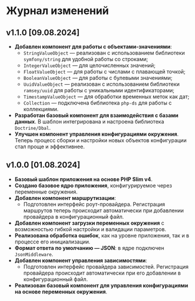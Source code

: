 # Журнал изменений

## v1.1.0 [09.08.2024]

- **Добавлен компонент для работы с объектами-значениями**:
    - `StringValueObject` — реализован с использованием библиотеки `symfony/string` для удобной работы со строками;
    - `IntegerValueObject` — для целочисленных значений;
    - `FloatValueObject` — для работы с числами с плавающей точкой;
    - `BooleanValueObject` — для работы с булевыми значениями;
    - `UuidValueObject` — реализован с использованием библиотеки `ramsey/uuid` для работы с уникальными идентификаторами;
    - `TimestampValueObject` — для обработки временных меток как дат;
    - `Collection` — подключена библиотека `php-ds` для работы с коллекциями.
- **Разработан базовый компонент для взаимодействия с базами данных**. В шаблон интегрирована и настроена библиотека `Doctrine/Dbal`.
- **Улучшен компонент управления конфигурациями окружения**. Теперь процесс сборки и настройки новых объектов конфигурации стал проще и эффективнее.

## v1.0.0 [01.08.2024]

- **Базовый шаблон приложения на основе PHP Slim v4**.
- **Создано базовое ядро приложения**, конфигурируемое через переменные окружения.
- **Добавлен компонент маршрутизации**:
    - Подготовлен интерфейс роут-провайдера. Регистрация маршрутов теперь происходит автоматически при добавлении провайдера в конфигурационный файл.
- **Добавлен компонент загрузки переменных окружения** с возможностью гибкой настройки и валидации параметров.
- **Реализована обработка ошибок**, как на уровне приложения, так и в процессе его инициализации.
- **Формат ответа по умолчанию — JSON**: в ядре подключен `JsonMiddleware`.
- **Добавлен компонент управления зависимостями**:
    - Подготовлен интерфейс провайдера зависимостей. Регистрация провайдера происходит автоматически при его добавлении в конфигурационный файл.
- **Реализован базовый компонент для управления конфигурациями на основе переменных окружения**.
